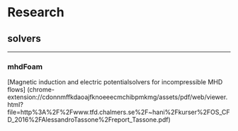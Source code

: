 # Research 

## solvers
-----
### mhdFoam
[Magnetic induction and electric potentialsolvers for incompressible MHD flows]
(chrome-extension://cdonnmffkdaoajfknoeeecmchibpmkmg/assets/pdf/web/viewer.html?file=http%3A%2F%2Fwww.tfd.chalmers.se%2F~hani%2Fkurser%2FOS_CFD_2016%2FAlessandroTassone%2Freport_Tassone.pdf)









